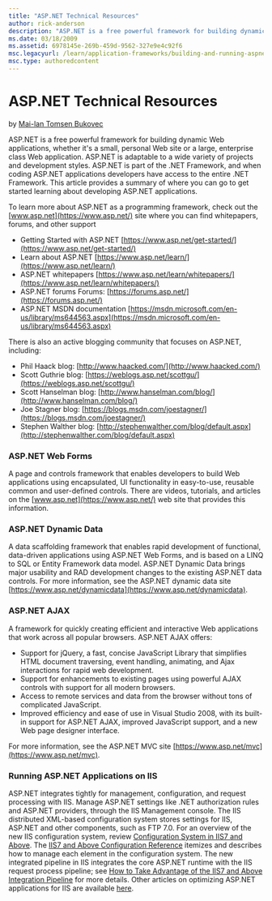 ```yaml
---
title: "ASP.NET Technical Resources"
author: rick-anderson
description: "ASP.NET is a free powerful framework for building dynamic Web applications, whether it’s a small, personal Web site or a large, enterprise class Web applicat..."
ms.date: 03/18/2009
ms.assetid: 6978145e-269b-459d-9562-327e9e4c92f6
msc.legacyurl: /learn/application-frameworks/building-and-running-aspnet-applications/aspnet-technical-resources
msc.type: authoredcontent
---
```

ASP.NET Technical Resources
====================
by [Mai-lan Tomsen Bukovec](https://twitter.com/mailant)

ASP.NET is a free powerful framework for building dynamic Web applications, whether it's a small, personal Web site or a large, enterprise class Web application. ASP.NET is adaptable to a wide variety of projects and development styles. ASP.NET is part of the .NET Framework, and when coding ASP.NET applications developers have access to the entire .NET Framework. This article provides a summary of where you can go to get started learning about developing ASP.NET applications.

To learn more about ASP.NET as a programming framework, check out the [www.asp.net](https://www.asp.net/) site where you can find whitepapers, forums, and other support

- Getting Started with ASP.NET [https://www.asp.net/get-started/](https://www.asp.net/get-started/)
- Learn about ASP.NET [https://www.asp.net/learn/](https://www.asp.net/learn/)
- ASP.NET whitepapers [https://www.asp.net/learn/whitepapers/](https://www.asp.net/learn/whitepapers/)
- ASP.NET forums Forums: [https://forums.asp.net/](https://forums.asp.net/)
- ASP.NET MSDN documentation [https://msdn.microsoft.com/en-us/library/ms644563.aspx](https://msdn.microsoft.com/en-us/library/ms644563.aspx)

There is also an active blogging community that focuses on ASP.NET, including:

- Phil Haack blog: [http://www.haacked.com/](http://www.haacked.com/)
- Scott Guthrie blog: [https://weblogs.asp.net/scottgu/](https://weblogs.asp.net/scottgu/)
- Scott Hanselman blog: [http://www.hanselman.com/blog/](http://www.hanselman.com/blog/)
- Joe Stagner blog: [https://blogs.msdn.com/joestagner/](https://blogs.msdn.com/joestagner/)
- Stephen Walther blog: [http://stephenwalther.com/blog/default.aspx](http://stephenwalther.com/blog/default.aspx)

### ASP.NET Web Forms

A page and controls framework that enables developers to build Web applications using encapsulated, UI functionality in easy-to-use, reusable common and user-defined controls. There are videos, tutorials, and articles on the [www.asp.net](https://www.asp.net/) web site that provides this information.

### ASP.NET Dynamic Data

A data scaffolding framework that enables rapid development of functional, data-driven applications using ASP.NET Web Forms, and is based on a LINQ to SQL or Entity Framework data model. ASP.NET Dynamic Data brings major usability and RAD development changes to the existing ASP.NET data controls. For more information, see the ASP.NET dynamic data site [https://www.asp.net/dynamicdata](https://www.asp.net/dynamicdata).

### ASP.NET AJAX

A framework for quickly creating efficient and interactive Web applications that work across all popular browsers. ASP.NET AJAX offers:

- Support for jQuery, a fast, concise JavaScript Library that simplifies HTML document traversing, event handling, animating, and Ajax interactions for rapid web development.
- Support for enhancements to existing pages using powerful AJAX controls with support for all modern browsers.
- Access to remote services and data from the browser without tons of complicated JavaScript.
- Improved efficiency and ease of use in Visual Studio 2008, with its built-in support for ASP.NET AJAX, improved JavaScript support, and a new Web page designer interface.

For more information, see the ASP.NET MVC site [https://www.asp.net/mvc](https://www.asp.net/mvc).

### Running ASP.NET Applications on IIS

ASP.NET integrates tightly for management, configuration, and request processing with IIS. Manage ASP.NET settings like .NET authorization rules and ASP.NET providers, through the IIS Management console. The IIS distributed XML-based configuration system stores settings for IIS, ASP.NET and other components, such as FTP 7.0. For an overview of the new IIS configuration system, review [Configuration System in IIS7 and Above](../../get-started/planning-your-iis-architecture/the-configuration-system-in-iis-7.md). The [IIS7 and Above Configuration Reference](https://www.iis.net/configreference) itemizes and describes how to manage each element in the configuration system. The new integrated pipeline in IIS integrates the core ASP.NET runtime with the IIS request process pipeline; see [How to Take Advantage of the IIS7 and Above Integration Pipeline](how-to-take-advantage-of-the-iis-integrated-pipeline.md) for more details. Other articles on optimizing ASP.NET applications for IIS are available [here](index.md).
